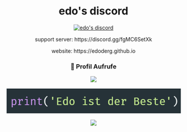 <h1 align="center">edo's discord</h1>

<p align="center">
    <a href="https://discord.com/users/269831113919299584">
        <img title="edo's Discord" alt="edo's discord" src="https://discord.c99.nl/widget/theme-4/269831113919299584.png"/>
    </a>
</p> 

<p align="center">
support server: https://discord.gg/fgMC6SetXk
</p>
<p align="center">
website: https://edoderg.github.io
</p>

<div align=center>
  <h3><b>📍 Profil Aufrufe</b></h3>
</div>

<p align="center" >
  <img src="https://profile-counter.glitch.me/edoderg/count.svg" />  
  
<p align="center" >
<img src="https://github.com/edoderg/edoderg/blob/main/edo1.png"/>
  
<br>
  
<p  align="center">
<img src="https://user-images.githubusercontent.com/73097560/115834477-dbab4500-a447-11eb-908a-139a6edaec5c.gif"> 

<br>
